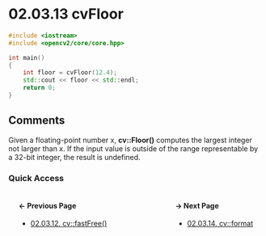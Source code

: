 # 02.03.13 cvFloor

```cxx
#include <iostream>
#include <opencv2/core/core.hpp>

int main()
{
    int floor = cvFloor(12.4);
    std::cout << floor << std::endl;
    return 0;
}

```

## <span title="References: Learning OpenCV 3 - page 64">Comments</span>

Given a floating-point number x, **cv::Floor()** computes the largest integer not larger than x.
If the input value is outside of the range representable by a 32-bit integer, the result is undefined.

### Quick Access

<div class="previous_page" style="float:left;margin-left:20px;margin-right:20px">

#### &#8592; Previous Page

* [02.03.12. cv::fastFree&lpar;&rpar;](./../../02.data_types/03.utility_functions/12.fastfree.md)

</div>
<div class="next_page" style="float:right;margin-left:20px;margin-right:20px">

#### &#8594; Next Page

* [02.03.14. cv::format](./../../02.data_types/03.utility_functions/14.format.md)

</div>
